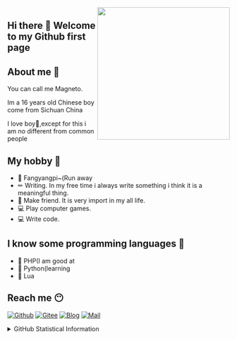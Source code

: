 <img align="right"  width="300" height="300" src="https://q1.qlogo.cn/g?b=qq&nk=2357307393&s=640">

## Hi there 👋 Welcome to my Github first page

## About me 🤔

You can call me Magneto.

Im a 16 years old Chinese boy come from Sichuan China

I love boy🌈,except for this i am no different from common people

## My hobby 🧡

- 🤣 Fangyangpi~(Run away
- ✏  Writing. In my free time i always write something i think it is a meaningful thing.
- 🤝 Make friend. It is very import in my all life.
- 💻 Play computer games.
- 💻 Write code.

## I know some programming languages 🤖

- 🍓 PHP(I am good at
- 🍓 Python(learning
- 🍓 Lua

## Reach me 😶
[![Github](https://img.shields.io/github/followers/ouyangyanhuo?style=for-the-badge&logo=github)](https://github.com/ouyangyanhuo)
[![Gitee](https://img.shields.io/badge/Gitee-Magnetokuwan-red?style=for-the-badge&logo=gitee)](https://gitee.com/Magnetokuwan)
[![Blog](https://img.shields.io/badge/Blog-幸吾有志-blue?style=for-the-badge)](https://www.symbk.cn/)
[![Mail](https://img.shields.io/badge/EMAIL-magento@88.com-e?style=for-the-badge)](mailto:magento@88.com)

<details>
  
<summary>GitHub Statistical Information</summary>
<br><br>
  
<img align="center" width="51%" src="https://github-readme-stats.vercel.app/api/top-langs/?username=ouyangyanhuo&show_icons=true" />
<br><br>
<a><img align="center" src="https://github-readme-stats.anuraghazra1.vercel.app/api?username=ouyangyanhuo&show_icons=true" /></a>
<br><br>
 
<img align="center" src="https://cdn.jsdelivr.net/gh/fyhgay/CDNS@latest/2021/07/16/1c0bb6fd8b5029f886b799a162b1d1ba.png">

</details>